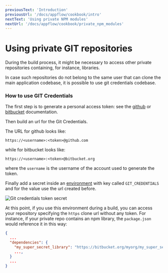 ```yaml
---
previousText: 'Introduction'
previousUrl: '/docs/appflow/cookbook/intro'
nextText: 'Using private NPM modules'
nextUrl: '/docs/appflow/cookbook/private_npm_modules'
---
```


# Using private GIT repositories

During the build process, it might be necessary to access other private repositories containing, for instance, libraries.

In case such repositories do not belong to the same user that can clone the main application codebase, it is
possible to use git credentials codebase.

### How to use GIT Credentials

The first step is to generate a personal access token: see the
[github](https://help.github.com/articles/creating-a-personal-access-token-for-the-command-line/)
or [bitbucket](https://confluence.atlassian.com/bitbucket/app-passwords-828781300.html) documentation.

Then build an url for the Git Credentials.

The URL for github looks like:
```
https://<username>:<token>@github.com
```

while for bitbucket looks like:
```
https://<username>:<token>@bitbucket.org
```

where the `username` is the username of the account used to generate the token.

Finally add a secret inside an [environment](/docs/appflow/environments/#custom-environments)
with key called `GIT_CREDENTIALS` and for the value use the url created before.

![Git credentials token secret](/docs/assets/img/appflow/cookbook/git-credentials-token-secret.png)

At this point, if you use this environment during a build, you can access your repository specifying the `https`
clone url without any token.
For instance, if your private repo contains an npm library, the `package.json` would reference it in this way:

```json
{
  ...
  "dependencies": {
    "my_super_secret_library": "https://bitbucket.org/myorg/my_super_secret_library.git",
    ...,
  }
  ...
}
```
